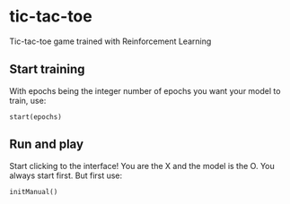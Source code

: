 # tic-tac-toe
Tic-tac-toe game trained with Reinforcement Learning

## Start training 
With epochs being the integer number of epochs you want your model to train, use:
```
start(epochs)
```

## Run and play
Start clicking to the interface! You are the X and the model is the O. You always start first. But first use:
```
initManual()
```
